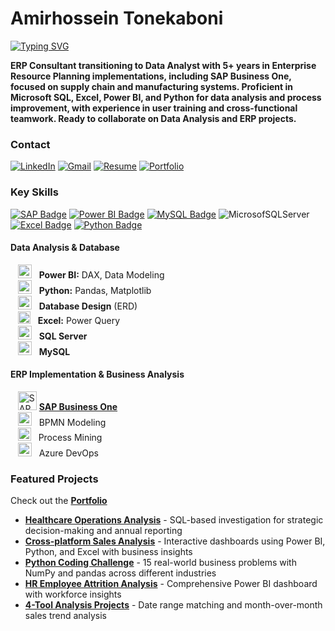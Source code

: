 # Amirhossein Tonekaboni

[![Typing SVG](https://readme-typing-svg.herokuapp.com?font=Helveticabold&color=3384B4&lines=SAP+Business+One+Consultant;ERP+Data+Analyst;Business+Intelligence+Specialist)](https://git.io/typing-svg)

**ERP Consultant transitioning to Data Analyst with 5+ years in Enterprise Resource Planning implementations, including SAP Business One, focused on supply chain and manufacturing systems. Proficient in Microsoft SQL, Excel, Power BI, and Python for data analysis and process improvement, with experience in user training and cross-functional teamwork. Ready to collaborate on Data Analysis and ERP projects.**
<br>

### Contact

[![LinkedIn](https://img.shields.io/badge/linkedin-%230077B5.svg?style=for-the-badge&logo=linkedin&logoColor=white)](https://linkedin.com/in/tonekaboni)
[![Gmail](https://img.shields.io/badge/Gmail-D14836?style=for-the-badge&logo=gmail&logoColor=white)](mailto:atonekaboni@gmail.com)
[![Resume](https://img.shields.io/badge/Resume-424242?style=for-the-badge&logo=google-drive&logoColor=white)](https://drive.google.com/file/d/1SBi_GCtDx3gazX9QnIyVmiaz2UTVmOU7/view?usp=sharing)
[![Portfolio](https://img.shields.io/badge/Portfolio-FF5722?style=for-the-badge&logo=google-chrome&logoColor=white)](https://atonekaboni.github.io)

### Key Skills
[![SAP Badge](https://img.shields.io/badge/SAP-0FAAFF?style=for-the-badge&logo=sap&logoColor=white)]()
[![Power BI Badge](https://img.shields.io/badge/-Power%20BI-F2C811?style=for-the-badge&labelColor=black&logo=powerbi)](https://atonekaboni.github.io)
[![MySQL Badge](https://img.shields.io/badge/MySQL-4479A1?style=for-the-badge&logo=mysql&logoColor=white)](https://atonekaboni.github.io)
![MicrosofSQLServer](https://img.shields.io/badge/Microsoft%20SQL%20Server-D14836?style=for-the-badge&logo=sql&logoColor=white)
[![Excel Badge](https://img.shields.io/badge/-Excel-217346?style=for-the-badge&labelColor=black&logo=Microsoft%20Excel)](https://atonekaboni.github.io)
[![Python Badge](https://img.shields.io/badge/-Python-3776AB?style=for-the-badge&labelColor=black&logo=python&logoColor=yellow)](https://atonekaboni.github.io)
<!-- [![SQL Badge](https://img.shields.io/badge/-SQL-D14836?style=for-the-badge&labelColor=black)](https://atonekaboni.github.io) -->

#### Data Analysis & Database
  &nbsp;&nbsp;&nbsp;<img src="https://upload.wikimedia.org/wikipedia/commons/c/cf/New_Power_BI_Logo.svg" alt="Power BI" style="width: 22px;">&nbsp;&nbsp;&nbsp;<b>Power BI:</b> DAX, Data Modeling<br>
  &nbsp;&nbsp;&nbsp;<img src="https://cdn.jsdelivr.net/gh/devicons/devicon/icons/python/python-original.svg" alt="Python" style="width: 22px;">&nbsp;&nbsp;&nbsp;<b>Python:</b> Pandas, Matplotlib<br>
  &nbsp;&nbsp;&nbsp;<img src="https://cdn-icons-png.flaticon.com/512/1104/1104982.png" alt="ERD" style="width: 22px;">&nbsp;&nbsp;&nbsp;<b>Database Design</b> (ERD)<br>
  &nbsp;&nbsp;&nbsp;<img src="https://upload.wikimedia.org/wikipedia/commons/3/34/Microsoft_Office_Excel_%282019%E2%80%93present%29.svg" alt="Excel" style="width: 20px;">&nbsp;&nbsp;&nbsp;<b>Excel:</b> Power Query<br>
  &nbsp;&nbsp;&nbsp;<img src="https://cdn.jsdelivr.net/gh/devicons/devicon/icons/microsoftsqlserver/microsoftsqlserver-plain.svg" alt="SQL Server" style="width: 22px;">&nbsp;&nbsp;&nbsp;<b>SQL Server</b><br>
  &nbsp;&nbsp;&nbsp;<img src="https://cdn.jsdelivr.net/gh/devicons/devicon/icons/mysql/mysql-original.svg" alt="MySQL" style="width: 22px;">&nbsp;&nbsp;&nbsp;<b>MySQL</b>

#### ERP Implementation & Business Analysis
  &nbsp;&nbsp;&nbsp;<img src="https://www.sap.com/etc/designs/sap/public/images/favicon.ico" alt="SAP" style="width: 30px;">&nbsp;<b>[SAP Business One](https://github.com/atonekaboni/SBO)</b><br>
  &nbsp;&nbsp;&nbsp;<img src="https://forums.visual-paradigm.com/uploads/default/original/2X/6/6d10753eda994cb828d6d182304d2c9929ae85c1.png" alt="Visual Paradigm" style="width: 22px;">&nbsp;&nbsp;&nbsp;BPMN Modeling<br>
  &nbsp;&nbsp;&nbsp;<img src="https://upload.wikimedia.org/wikipedia/commons/f/f5/Noun_Project_process_icon_2519390.svg" alt="Celonis" style="width: 21px;">&nbsp;&nbsp;&nbsp;Process Mining<br>
  &nbsp;&nbsp;&nbsp;<img src="https://code.benco.io/icon-collection/azure-icons/Azure-DevOps.svg" alt="Azure" style="width: 22px;">&nbsp;&nbsp;&nbsp;Azure DevOps

### Featured Projects
Check out the **[Portfolio](https://atonekaboni.github.io)**

- [**Healthcare Operations Analysis**](https://github.com/atonekaboni/healthcare-analytics) - SQL-based investigation for strategic decision-making and annual reporting  
- [**Cross-platform Sales Analysis**](https://github.com/atonekaboni/Toy_Store/) - Interactive dashboards using Power BI, Python, and Excel with business insights
- [**Python Coding Challenge**](https://github.com/atonekaboni/Python_Challenge) - 15 real-world business problems with NumPy and pandas across different industries
- [**HR Employee Attrition Analysis**](https://github.com/atonekaboni/HR) - Comprehensive Power BI dashboard with workforce insights  
- [**4-Tool Analysis Projects**](https://github.com/atonekaboni/Month-Over-Month) - Date range matching and month-over-month sales trend analysis

